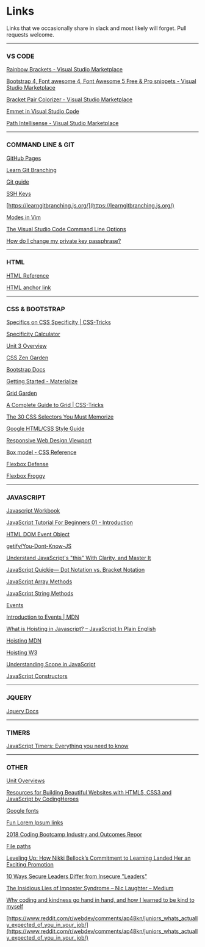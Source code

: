 # Links

Links that we occasionally share in slack and most likely will forget. Pull requests welcome.

- - -

### VS CODE

[Rainbow Brackets - Visual Studio Marketplace](https://marketplace.visualstudio.com/items?itemName=2gua.rainbow-brackets)

[Bootstrap 4, Font awesome 4, Font Awesome 5 Free & Pro snippets - Visual Studio Marketplace](https://marketplace.visualstudio.com/items?itemName=thekalinga.bootstrap4-vscode)

[Bracket Pair Colorizer - Visual Studio Marketplace](https://marketplace.visualstudio.com/items?itemName=CoenraadS.bracket-pair-colorizer)

[Emmet in Visual Studio Code](https://code.visualstudio.com/docs/editor/emmet)

[Path Intellisense - Visual Studio Marketplace](https://marketplace.visualstudio.com/items?itemName=christian-kohler.path-intellisense)


- - -

### COMMAND LINE & GIT

[GitHub Pages](https://pages.github.com/)

[Learn Git Branching](https://learngitbranching.js.org/)

[Git guide](http://rogerdudler.github.io/git-guide/)

[SSH Keys](https://help.github.com/articles/generating-a-new-ssh-key-and-adding-it-to-the-ssh-agent/#generating-a-new-ssh-key)

[https://learngitbranching.js.org/](https://learngitbranching.js.org/)

[Modes in Vim](https://guide.freecodecamp.org/vim/modes/)

[The Visual Studio Code Command Line Options](https://code.visualstudio.com/docs/editor/command-line)

[How do I change my private key passphrase?](https://serverfault.com/questions/50775/how-do-i-change-my-private-key-passphrase)


- - -

### HTML

[HTML Reference](ttps://www.w3schools.com/tags/)

[HTML anchor link](https://www.rapidtables.com/web/html/link/html-anchor-link.html)


- - -

### CSS & BOOTSTRAP

[Specifics on CSS Specificity | CSS-Tricks](https://css-tricks.com/specifics-on-css-specificity/)

[Specificity Calculator](https://specificity.keegan.st/)

[Unit 3 Overview](https://fs-unit-overviews.netlify.com/unit-3)

[CSS Zen Garden](http://www.csszengarden.com/)

[Bootstrap Docs](https://getbootstrap.com/docs/4.3/)

[Getting Started - Materialize](https://materializecss.com/getting-started.html)

[Grid Garden](https://cssgridgarden.com/)

[A Complete Guide to Grid | CSS-Tricks](https://css-tricks.com/snippets/css/complete-guide-grid/)

[The 30 CSS Selectors You Must Memorize](https://code.tutsplus.com/tutorials/the-30-css-selectors-you-must-memorize--net-16048)

[Google HTML/CSS Style Guide](https://google.github.io/styleguide/htmlcssguide.html)

[Responsive Web Design Viewport](https://www.w3schools.com/css/css_rwd_viewport.asp)

[Box model - CSS Reference](https://cssreference.io/box-model/)

[Flexbox Defense](http://www.flexboxdefense.com/)

[Flexbox Froggy](https://flexboxfroggy.com/)


- - -

### JAVASCRIPT

[Javascript Workbook](https://javascript-workbook.netlify.com/1)

[JavaScript Tutorial For Beginners 01 - Introduction](https://www.youtube.com/watch?v=qoSksQ4s_hg&list=PL4cUxeGkcC9i9Ae2D9Ee1RvylH38dKuET)

[HTML DOM Event Object](https://www.w3schools.com/jsref/dom_obj_event.asp)

[getify/You-Dont-Know-JS](https://github.com/getify/You-Dont-Know-JS)

[Understand JavaScript's "this" With Clarity, and Master It](http://javascriptissexy.com/understand-javascripts-this-with-clarity-and-master-it/)

[JavaScript Quickie— Dot Notation vs. Bracket Notation](https://codeburst.io/javascript-quickie-dot-notation-vs-bracket-notation-333641c0f781)

[JavaScript Array Methods](https://www.w3schools.com/js/js_array_methods.asp)

[JavaScript String Methods](https://www.w3schools.com/js/js_string_methods.asp)

[Events](https://www.w3schools.com/js/js_events.asp)

[Introduction to Events | MDN](https://developer.mozilla.org/en-US/docs/Learn/JavaScript/Building_blocks/Events)

[What is Hoisting in Javascript? – JavaScript In Plain English](https://medium.com/javascript-in-plain-english/https-medium-com-javascript-in-plain-english-what-is-hoisting-in-javascript-a63c1b2267a1)

[Hoisting MDN](https://developer.mozilla.org/en-US/docs/Glossary/Hoisting)

[Hoisting W3](https://www.w3schools.com/js/js_hoisting.asp)

[Understanding Scope in JavaScript](https://scotch.io/tutorials/understanding-scope-in-javascript)

[JavaScript Constructors](https://www.w3schools.com/js/js_object_constructors.asp)


- - -

### JQUERY

[Jquery Docs](http://api.jquery.com/)


- - -

### TIMERS

[JavaScript Timers: Everything you need to know](https://medium.freecodecamp.org/javascript-timers-everything-you-need-to-know-5f31eaa37162)


- - -

### OTHER

[Unit Overviews](https://fs-unit-overviews.netlify.com/)

[Resources for Building Beautiful Websites with HTML5, CSS3 and JavaScript by CodingHeroes](http://codingheroes.io/resources/)

[Google fonts](https://fonts.google.com/)

[Fun Lorem Ipsum links](https://www.shopify.com/partners/blog/79940998-15-funny-lorem-ipsum-generators-to-shake-up-your-design-mockups)

[2018 Coding Bootcamp Industry and Outcomes Repor](https://www.switchup.org/rankings/coding-bootcamp-survey)

[File paths](https://css-tricks.com/quick-reminder-about-file-paths/)

[Leveling Up: How Nikki Bellock’s Commitment to Learning Landed Her an Exciting Promotion](https://www.trilogyed.com/blog/leveling-up-how-nikki-bellocks-commitment-to-learning-landed-her-an-exciting-promotion/)

[10 Ways Secure Leaders Differ from Insecure "Leaders"](https://www.linkedin.com/pulse/10-ways-secure-leaders-differ-from-insecure-mack/)

[The Insidious Lies of Imposter Syndrome – Nic Laughter – Medium](https://medium.com/@nictheawesome/the-insidious-lies-of-imposter-syndrome-91c20bc1bd08)

[Why coding and kindness go hand in hand, and how I learned to be kind to myself](https://medium.freecodecamp.org/coding-kindness-41e6cf3d5f83)

[https://www.reddit.com/r/webdev/comments/ap48kn/juniors_whats_actually_expected_of_you_in_your_job/](https://www.reddit.com/r/webdev/comments/ap48kn/juniors_whats_actually_expected_of_you_in_your_job/)
